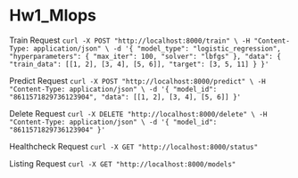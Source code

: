 # Hw1_Mlops

Train Request
`curl -X POST "http://localhost:8000/train" \
    -H "Content-Type: application/json" \
    -d '{
          "model_type": "logistic_regression",
          "hyperparameters": {
              "max_iter": 100,
              "solver": "lbfgs"
          },
          "data": {
              "train_data": [[1, 2], [3, 4], [5, 6]],
              "target": [3, 5, 11]
          }
        }'`

Predict Request
`curl -X POST "http://localhost:8000/predict" \
    -H "Content-Type: application/json" \
    -d '{
          "model_id": "8611571829736123904",
          "data": [[1, 2], [3, 4], [5, 6]]
        }'`

Delete Request
`curl -X DELETE "http://localhost:8000/delete" \
    -H "Content-Type: application/json" \
    -d '{
          "model_id": "8611571829736123904"
        }'`

Healthcheck Request
`curl -X GET "http://localhost:8000/status"`

Listing Request
`curl -X GET "http://localhost:8000/models"`